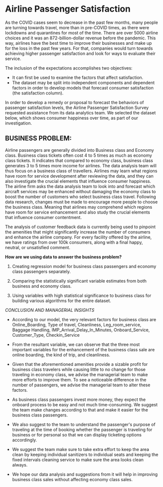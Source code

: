 # Airline Passenger Satisfaction

As the COVID  cases seem to decrease in the past few months, many people are turning 
towards travel, more than in pre-COVID times, as there were lockdowns and quarantines for most 
of the time. There are over 5000 airline choices and it was an 872-billion-dollar revenue before 
the pandemic. This way, airlines have the best time to improve their businesses and make up for 
the loss in the past few years. For that, companies would turn towards achieving higher passenger 
satisfaction and look for ways to evaluate their service. 
 
The inclusion of the expectations accomplishes two objectives: 
- It can first be used to examine the factors that affect satisfaction. 
- The dataset may be split into independent components and dependent factors in order to 
develop models that forecast consumer satisfaction (the satisfaction column). 

In order to develop a remedy or proposal to forecast the behaviors of passenger satisfaction levels, 
the Airline Passenger Satisfaction Survey requested assistance from its data analytics team. We 
selected the dataset below, which shows consumer happiness over time, as part of our 
investigation. 
 
## BUSINESS PROBLEM: 
 
   Airline passengers are generally divided into Business class and Economy class. Business 
class tickets often cost 4 to 5 times as much as economy class tickets. It indicates that compared 
to economy class, business class generates 3 to 5 times more income for airlines. The data analysis 
team will thus focus on a business class of travellers. Airlines may learn what regions have room 
for service development after reviewing the data, and they can also investigate the crucial elements 
that influence consumer happiness. The airline firm asks the data analysis team to look into and 
forecast which aircraft services may be enhanced without damaging the economy class to boost 
the number of customers who select business class travel. Following data research, changes must 
be  made  to  encourage  more  people  to  choose  the  business  class.  Meaning  that  airlines  may 
comprehend which regions have room for service enhancement and also study the crucial elements 
that influence consumer contentment. 
 
The analysis of customer feedback data is currently being used to pinpoint the amenities that might 
significantly increase the number of consumers and enhance the airline company. For every facility 
offered by the airline, we have ratings from over 100k consumers, along with a final happy, neutral, 
or unsatisfied comment. 

**How are we using data to answer the business problem?**

1.  Creating  regression  model  for  business  class  passengers  and  economy  class  passengers 
separately. 

2. Comparing the statistically significant variable estimates from both business and 
economy class. 

3.  Using  variables  with  high  statistical  significance  to  business  class  for  building  various 
algorithms for the entire dataset.  


*CONCLUSION AND MANAGERIAL INSIGHTS* 
 
- According to our model, the very relevant factors for business class are Online_Boarding, 
Type of travel, Cleanliness, Leg_room_service, Baggage Handling, 
IMP_Arrival_Delay_In_Minutes, Onboard_Service, Customer_Type, Checkin_Service 
 
- From the resultant variable, we can observe that the three most important variables for the 
enhancement of the business class sale are online boarding, the kind of trip, and cleanliness. 
 
- Given that the aforementioned amenities provide a sizable profit for business class travelers 
while  causing  little  to  no  change  for  those  traveling  in  economy  class,  we  advise  the 
managerial team to make more efforts to improve them. To see a noticeable difference in 
the number of passengers, we advise the managerial team to alter these factors. 
 
- As  business  class  passengers  invest  more  money,  they  expect  the  onboard  process  to  be 
easy and not much time-consuming. We suggest the team make changes according to that 
and make it easier for the business class passengers. 
 
- We also suggest to the team to understand the passenger's purpose of traveling at the time 
of booking whether the passenger is traveling for business or for personal so that we can 
display ticketing options accordingly. 
 
- We  suggest  the  team  make  sure  to  take  extra  effort  to  keep  the  area  clean  by  keeping 
individual sanitizers to individual seats and keeping the fixed intervals cleaning service to 
make sure the area looks clean always. 
 
- We hope our data analysis and suggestions from it will help in improving business class 
sales without affecting economy class sales. 
